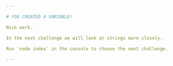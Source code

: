 ```yaml
---

# YOU CREATED A VARIABLE!

Nice work. 

In the next challenge we will look at strings more closely.

Run `node index` in the console to choose the next challenge.

---
```

